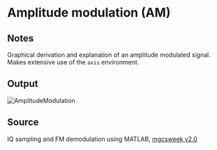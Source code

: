 # Amplitude modulation (AM)

## Notes

Graphical derivation and explanation of an amplitude modulated signal. Makes extensive use of the `axis` environment.

## Output

![AmplitudeModulation](https://www.dropbox.com/s/sqn5vaknpmimqsr/amplitude_modulation.png?raw=1)

## Source

IQ sampling and FM demodulation using MATLAB, [mgcsweek v2.0](http://www.csnedelja.mg.edu.rs)

